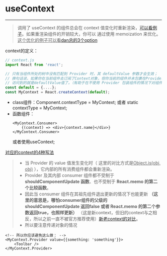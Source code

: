 # useContext

----

> 调用了 useContext 的组件总会在 context 值变化时重新渲染，[可以看例子](https://codesandbox.io/s/usecontextyureactmemo-3tgoz?file=/src/App.js)。如果重渲染组件的开销较大，你可以 通过使用 memoization 来优化。<u>这个优化的例子可以看</u>[dan总的3个option](https://github.com/facebook/react/issues/15156)

context的定义：
```javascript
// context.js
import React from 'react';

// 只有当组件所处的树中没有匹配到 Provider 时，其 defaultValue 参数才会生效；
// 换句话说，如果你在当前组件去订阅了Context对象，但你当前的组件并未包裹在Provider下，
// 访问到的就是defaultValue值了。（有助于在不使用 Provider 包装组件的情况下对组件进行测试）
const default = {....};
const MyContext = React.createContext(default);
```

 - class组件：Component.contextType = MyContext; 或者 static contextType = MyContext;
 - 函数组件：
    ```
    <MyContext.Consumer>
        {(context) => <div>{context.name}</div>}
    </MyContext.Consumer>
    ```
    或者使用useContext;

[对应的context的4种写法](https://codesandbox.io/s/contextheusecontext-o05ol?file=/src/App.js)


> * 当 Provider 的 value 值发生变化时（ 这里的对比方式是<u>Object.is(obj, obj)</u> ），它内部的所有消费组件都会重新渲染。
> * Provider 及其内部 consumer 组件都不受制于 **shouldComponentUpdate 函数**、也不受制于 **React.memo 的第二个比较函数**。
> * 因此当 consumer 组件在其祖先组件退出更新的情况下也能更新 **（这里的意思是，哪怕consumer组件的父级的 shouldComponentUpdate 返回false 或者 React.memo 的第二个参数返回true，也照样更新）** （这是新context，但旧的context与之相反，所以之前一直不被官方推荐使用）[新老context的对比](https://juejin.cn/post/6907546624441090055)。
> * 所以要注意传递对象的情况
```
<!-- 所以你应该避免这么做： -->
<MyContext.Provider value={{something: 'something'}}>
    <Toolbar />
</MyContext.Provider>
```

<!-- 这个时候你可能会想到react-redux是怎么做的： -->


